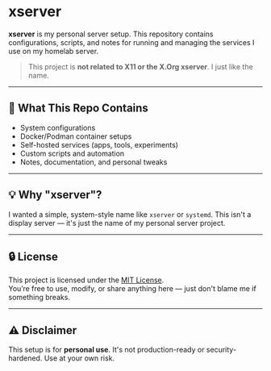 # xserver

**xserver** is my personal server setup. This repository contains configurations, scripts, and notes for running and managing the services I use on my homelab server.

> This project is **not related to X11 or the X.Org xserver**. I just like the name.

---

## 🚀 What This Repo Contains

- System configurations
- Docker/Podman container setups
- Self-hosted services (apps, tools, experiments)
- Custom scripts and automation
- Notes, documentation, and personal tweaks

---

## 💡 Why "xserver"?

I wanted a simple, system-style name like `xserver` or `systemd`. This isn't a display server — it's just the name of my personal server project.

---

## 🔒 License

This project is licensed under the [MIT License](./LICENSE).  
You’re free to use, modify, or share anything here — just don't blame me if something breaks.

---

## ⚠️ Disclaimer

This setup is for **personal use**. It's not production-ready or security-hardened. Use at your own risk.
